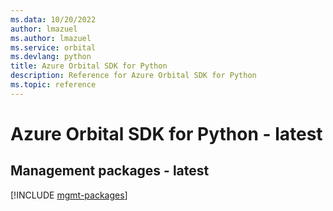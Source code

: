 ```yaml
---
ms.data: 10/20/2022
author: lmazuel
ms.author: lmazuel
ms.service: orbital
ms.devlang: python
title: Azure Orbital SDK for Python
description: Reference for Azure Orbital SDK for Python
ms.topic: reference
---
```

# Azure Orbital SDK for Python - latest

## Management packages - latest
[!INCLUDE [mgmt-packages](orbital-mgmt-index.md)]